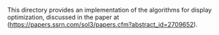 This directory provides an implementation of the algorithms for display optimization, discussed in the paper at (https://papers.ssrn.com/sol3/papers.cfm?abstract_id=2709652).
